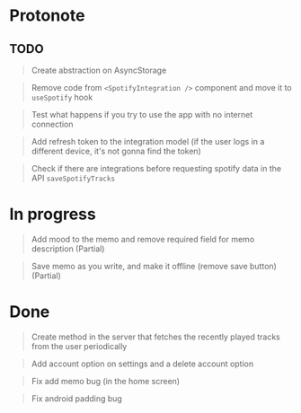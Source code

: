 # Protonote

## TODO

> Create abstraction on AsyncStorage

> Remove code from `<SpotifyIntegration />` component and move it to `useSpotify` hook

> Test what happens if you try to use the app with no internet connection

> Add refresh token to the integration model (if the user logs in a different device, it's not gonna find the token)

> Check if there are integrations before requesting spotify data in the API `saveSpotifyTracks`

# In progress

> Add mood to the memo and remove required field for memo description (Partial)

> Save memo as you write, and make it offline (remove save button) (Partial)

# Done

> Create method in the server that fetches the recently played tracks from the user periodically

> Add account option on settings and a delete account option

> Fix add memo bug (in the home screen)

> Fix android padding bug